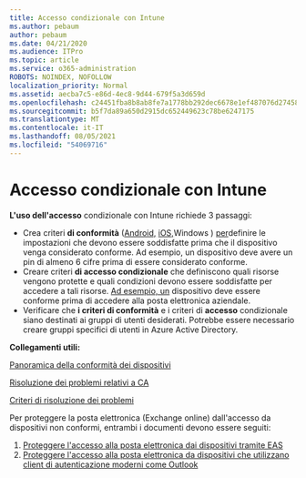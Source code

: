 ```yaml
---
title: Accesso condizionale con Intune
ms.author: pebaum
author: pebaum
ms.date: 04/21/2020
ms.audience: ITPro
ms.topic: article
ms.service: o365-administration
ROBOTS: NOINDEX, NOFOLLOW
localization_priority: Normal
ms.assetid: aecba7c5-e86d-4ec8-9d44-679f5a3d659d
ms.openlocfilehash: c24451fba8b8ab8fe7a1778bb292dec6678e1ef487076d27458c9aeb4963c683
ms.sourcegitcommit: b5f7da89a650d2915dc652449623c78be6247175
ms.translationtype: MT
ms.contentlocale: it-IT
ms.lasthandoff: 08/05/2021
ms.locfileid: "54069716"
---
```

# <a name="conditional-access-with-intune"></a>Accesso condizionale con Intune

**L'uso dell'accesso** condizionale con Intune richiede 3 passaggi:

- Crea criteri **di conformità** ([Android,](https://docs.microsoft.com/intune/compliance-policy-create-android) [iOS,](https://docs.microsoft.com/intune/compliance-policy-create-ios)Windows ) [per](https://docs.microsoft.com//intune/compliance-policy-create-windows)definire le impostazioni che devono essere soddisfatte prima che il dispositivo venga considerato conforme. Ad esempio, un dispositivo deve avere un pin di almeno 6 cifre prima di essere considerato conforme.
- Creare criteri **di accesso condizionale**  che definiscono quali risorse vengono protette e quali condizioni devono essere soddisfatte per accedere a tali risorse.  [Ad esempio, un](https://docs.microsoft.com/intune/tutorial-protect-email-on-unmanaged-devices#create-conditional-access-policies)  dispositivo deve essere conforme prima di accedere alla posta elettronica aziendale.
- Verificare che **i criteri di conformità**  e i criteri di  **accesso**  condizionale siano destinati ai gruppi di utenti desiderati. Potrebbe essere necessario creare gruppi specifici di utenti in Azure Active Directory.

**Collegamenti utili:**

[Panoramica della conformità dei dispositivi](https://docs.microsoft.com/intune/device-compliance-get-started)

[Risoluzione dei problemi relativi a CA](https://docs.microsoft.com/intune/troubleshoot-conditional-access)

[Criteri di risoluzione dei problemi](https://docs.microsoft.com/troubleshoot/mem/intune/troubleshoot-policies-in-microsoft-intune)

Per proteggere la posta elettronica (Exchange online) dall'accesso da dispositivi non conformi, entrambi i documenti devono essere seguiti:

1. [Proteggere l'accesso alla posta elettronica dai dispositivi tramite EAS](https://docs.microsoft.com/intune/tutorial-protect-email-on-unmanaged-devices)
2. [Proteggere l'accesso alla posta elettronica da dispositivi che utilizzano client di autenticazione moderni come Outlook](https://docs.microsoft.com/intune/tutorial-protect-email-on-enrolled-devices)